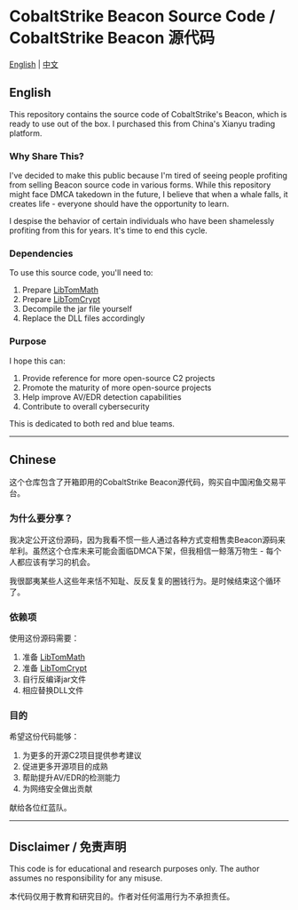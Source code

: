 # CobaltStrike Beacon Source Code / CobaltStrike Beacon 源代码

[English](#english) | [中文](#chinese)

## English

This repository contains the source code of CobaltStrike's Beacon, which is ready to use out of the box. I purchased this from China's Xianyu trading platform.

### Why Share This?

I've decided to make this public because I'm tired of seeing people profiting from selling Beacon source code in various forms. While this repository might face DMCA takedown in the future, I believe that when a whale falls, it creates life - everyone should have the opportunity to learn.

I despise the behavior of certain individuals who have been shamelessly profiting from this for years. It's time to end this cycle.

### Dependencies

To use this source code, you'll need to:
1. Prepare [LibTomMath](https://github.com/libtom/libtommath)
2. Prepare [LibTomCrypt](https://github.com/libtom/libtomcrypt)
3. Decompile the jar file yourself
4. Replace the DLL files accordingly

### Purpose

I hope this can:
1. Provide reference for more open-source C2 projects
2. Promote the maturity of more open-source projects
3. Help improve AV/EDR detection capabilities
4. Contribute to overall cybersecurity

This is dedicated to both red and blue teams.

---

## Chinese

这个仓库包含了开箱即用的CobaltStrike Beacon源代码，购买自中国闲鱼交易平台。

### 为什么要分享？

我决定公开这份源码，因为我看不惯一些人通过各种方式变相售卖Beacon源码来牟利。虽然这个仓库未来可能会面临DMCA下架，但我相信一鲸落万物生 - 每个人都应该有学习的机会。

我很鄙夷某些人这些年来恬不知耻、反反复复的圈钱行为。是时候结束这个循环了。

### 依赖项

使用这份源码需要：
1. 准备 [LibTomMath](https://github.com/libtom/libtommath)
2. 准备 [LibTomCrypt](https://github.com/libtom/libtomcrypt)
3. 自行反编译jar文件
4. 相应替换DLL文件

### 目的

希望这份代码能够：
1. 为更多的开源C2项目提供参考建议
2. 促进更多开源项目的成熟
3. 帮助提升AV/EDR的检测能力
4. 为网络安全做出贡献

献给各位红蓝队。

---

## Disclaimer / 免责声明

This code is for educational and research purposes only. The author assumes no responsibility for any misuse.

本代码仅用于教育和研究目的。作者对任何滥用行为不承担责任。